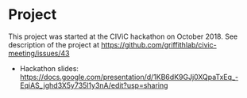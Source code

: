 # Project
This project was started at the CIViC hackathon on October 2018. See description of the project at https://github.com/griffithlab/civic-meeting/issues/43

* Hackathon slides: https://docs.google.com/presentation/d/1KB6dK9GJj0XQpaTxEq_-EqiAS_jghd3X5y735l1y3nA/edit?usp=sharing

